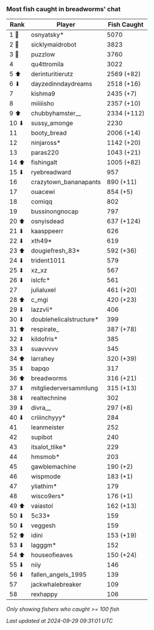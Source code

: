 ### Most fish caught in breadworms' chat
| Rank | Player | Fish Caught |
|------|--------|-----------|
| 1 🥇  | osnyatsky*  | 5070 |
| 2 🥈  | sicklymaidrobot  | 3823 |
| 3 🥉  | puzzlow  | 3760 |
| 4  | qu4ttromila  | 3022 |
| 5 ⬆ | derinturitierutz  | 2569 (+82) |
| 6 ⬇ | dayzedinndaydreams  | 2518 (+16) |
| 7  | kishma9  | 2435 (+7) |
| 8  | miiiiisho  | 2357 (+10) |
| 9 ⬆ | chubbyhamster__  | 2334 (+112) |
| 10 ⬇ | sussy_amonge  | 2230 |
| 11  | booty_bread  | 2006 (+14) |
| 12  | ninjaross*  | 1142 (+20) |
| 13  | paras220  | 1043 (+21) |
| 14 ⬆ | fishingalt  | 1005 (+82) |
| 15 ⬇ | ryebreadward  | 957 |
| 16  | crazytown_bananapants  | 890 (+11) |
| 17  | ouacewi  | 854 (+5) |
| 18  | comiqq  | 802 |
| 19  | bussinongnocap  | 797 |
| 20 ⬆ | osnyisdead  | 637 (+124) |
| 21 ⬇ | kaasppeerr  | 626 |
| 22 ⬇ | xth49*  | 619 |
| 23 ⬆ | dougiefresh_83*  | 592 (+36) |
| 24 ⬇ | trident1011  | 579 |
| 25 ⬇ | xz_xz  | 567 |
| 26 ⬇ | islcfc*  | 561 |
| 27  | julialuxel  | 461 (+20) |
| 28 ⬆ | c_mgi  | 420 (+23) |
| 29 ⬇ | lazzvli*  | 406 |
| 30 ⬇ | doublehelicalstructure*  | 399 |
| 31 ⬆ | respirate_  | 387 (+78) |
| 32 ⬇ | kildofris*  | 385 |
| 33 ⬇ | suavvvvv  | 345 |
| 34 ⬆ | larrahey  | 320 (+39) |
| 35 ⬇ | bapqo  | 317 |
| 36 ⬆ | breadworms  | 316 (+21) |
| 37 ⬇ | mitgliederversammlung  | 315 (+13) |
| 38 ⬇ | realtechnine  | 302 |
| 39 ⬇ | divra__  | 297 (+8) |
| 40 ⬇ | criiinchyyy*  | 284 |
| 41  | leanmeister  | 252 |
| 42  | supibot  | 240 |
| 43  | itsalot_tlike*  | 229 |
| 44  | hmsmob*  | 203 |
| 45  | gawblemachine  | 190 (+2) |
| 46  | wispmode  | 183 (+1) |
| 47  | yliathim*  | 179 |
| 48  | wisco9ers*  | 176 (+1) |
| 49 ⬆ | vaiastol  | 162 (+13) |
| 50 ⬇ | 5c33*  | 159 |
| 50 ⬇ | veggesh  | 159 |
| 52 ⬆ | idini  | 153 (+19) |
| 53 ⬇ | lagggm*  | 152 |
| 54 ⬆ | houseofieaves  | 150 (+24) |
| 55 ⬇ | niiy  | 146 |
| 56 ⬇ | fallen_angels_1995  | 139 |
| 57  | jackwhalebreaker  | 109 |
| 58  | rexhappy  | 106 |

_Only showing fishers who caught >= 100 fish_

_Last updated at 2024-09-29 09:31:01 UTC_